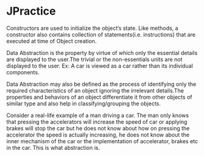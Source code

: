 # JPractice
Constructors are used to initialize the object’s state. Like methods, a constructor also contains collection of statements(i.e. instructions) that are executed at time of Object creation.

Data Abstraction is the property by virtue of which only the essential details are displayed to the user.The trivial or the non-essentials units are not displayed to the user. Ex: A car is viewed as a car rather than its individual components.

Data Abstraction may also be defined as the process of identifying only the required characteristics of an object ignoring the irrelevant details.The properties and behaviors of an object differentiate it from other objects of similar type and also help in classifying/grouping the objects.

Consider a real-life example of a man driving a car. The man only knows that pressing the accelerators will increase the speed of car or applying brakes will stop the car but he does not know about how on pressing the accelerator the speed is actually increasing, he does not know about the inner mechanism of the car or the implementation of accelerator, brakes etc in the car. This is what abstraction is.
